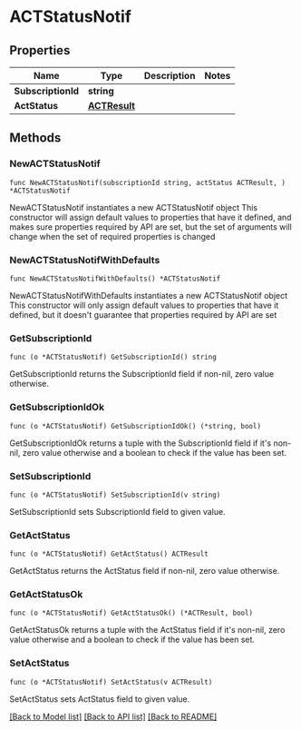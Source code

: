 # ACTStatusNotif

## Properties

Name | Type | Description | Notes
------------ | ------------- | ------------- | -------------
**SubscriptionId** | **string** |  | 
**ActStatus** | [**ACTResult**](ACTResult.md) |  | 

## Methods

### NewACTStatusNotif

`func NewACTStatusNotif(subscriptionId string, actStatus ACTResult, ) *ACTStatusNotif`

NewACTStatusNotif instantiates a new ACTStatusNotif object
This constructor will assign default values to properties that have it defined,
and makes sure properties required by API are set, but the set of arguments
will change when the set of required properties is changed

### NewACTStatusNotifWithDefaults

`func NewACTStatusNotifWithDefaults() *ACTStatusNotif`

NewACTStatusNotifWithDefaults instantiates a new ACTStatusNotif object
This constructor will only assign default values to properties that have it defined,
but it doesn't guarantee that properties required by API are set

### GetSubscriptionId

`func (o *ACTStatusNotif) GetSubscriptionId() string`

GetSubscriptionId returns the SubscriptionId field if non-nil, zero value otherwise.

### GetSubscriptionIdOk

`func (o *ACTStatusNotif) GetSubscriptionIdOk() (*string, bool)`

GetSubscriptionIdOk returns a tuple with the SubscriptionId field if it's non-nil, zero value otherwise
and a boolean to check if the value has been set.

### SetSubscriptionId

`func (o *ACTStatusNotif) SetSubscriptionId(v string)`

SetSubscriptionId sets SubscriptionId field to given value.


### GetActStatus

`func (o *ACTStatusNotif) GetActStatus() ACTResult`

GetActStatus returns the ActStatus field if non-nil, zero value otherwise.

### GetActStatusOk

`func (o *ACTStatusNotif) GetActStatusOk() (*ACTResult, bool)`

GetActStatusOk returns a tuple with the ActStatus field if it's non-nil, zero value otherwise
and a boolean to check if the value has been set.

### SetActStatus

`func (o *ACTStatusNotif) SetActStatus(v ACTResult)`

SetActStatus sets ActStatus field to given value.



[[Back to Model list]](../README.md#documentation-for-models) [[Back to API list]](../README.md#documentation-for-api-endpoints) [[Back to README]](../README.md)


